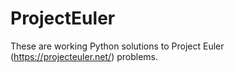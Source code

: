 # ProjectEuler
These are working Python solutions to Project Euler (https://projecteuler.net/) problems.
